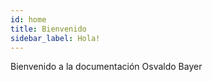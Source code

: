 ```yaml
---
id: home
title: Bienvenido
sidebar_label: Hola!
---
```


Bienvenido a la documentación Osvaldo Bayer
